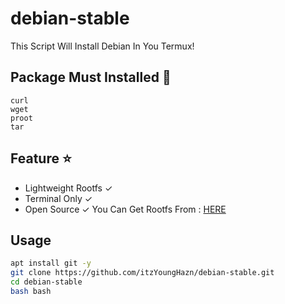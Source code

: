 # debian-stable
This Script Will Install Debian In You Termux! 

## Package Must Installed 🚀
```terminal
curl 
wget 
proot 
tar
```

## Feature ⭐
* Lightweight Rootfs ✓
* Terminal Only ✓
* Open Source ✓
You Can Get Rootfs From :
[HERE](docker.debian.net)

## Usage
```bash
apt install git -y
git clone https://github.com/itzYoungHazn/debian-stable.git
cd debian-stable
bash bash
```


